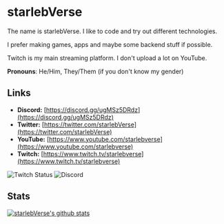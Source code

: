 # starlebVerse

The name is starlebVerse. I like to code and try out different technologies.

I prefer making games, apps and maybe some backend stuff if possible.

Twitch is my main streaming platform. I don't upload a lot on YouTube.

**Pronouns**: He/Him, They/Them (if you don't know my gender)

## Links

- **Discord:** [https://discord.gg/ugMSz5DRdz](https://discord.gg/ugMSz5DRdz)
- **Twitter:** [https://twitter.com/starlebVerse](https://twitter.com/starlebVerse)
- **YouTube:** [https://www.youtube.com/starlebverse](https://www.youtube.com/starlebverse)
- **Twitch:** [https://www.twitch.tv/starlebverse](https://www.twitch.tv/starlebverse)

![Twitch Status](https://img.shields.io/twitch/status/starlebverse?logo=twitch&style=for-the-badge)
![Discord](https://img.shields.io/discord/440278528303300608?label=Discord&logo=discord&style=for-the-badge)

## Stats

[![starlebVerse's github stats](https://github-readme-stats.vercel.app/api?username=starlebverse&show_icons=true&theme=tokyonight)](https://github.com/anuraghazra/github-readme-stats)
